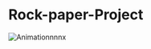 # Rock-paper-Project
![Animationnnnx](https://user-images.githubusercontent.com/109352349/193992951-674cd90b-6927-4523-80be-181ff17f5425.gif)
